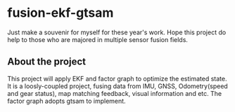 # fusion-ekf-gtsam
Just make a souvenir for myself for these year's work. 
Hope this project do help to those who are majored in multiple sensor fusion fields.

## About the project
This project will apply EKF and factor graph to optimize the estimated state. It is a loosly-coupled project, fusing data from IMU, GNSS, Odometry(speed and gear status), map matching feedback, visual information and etc.
The factor graph adopts gtsam to implement.


